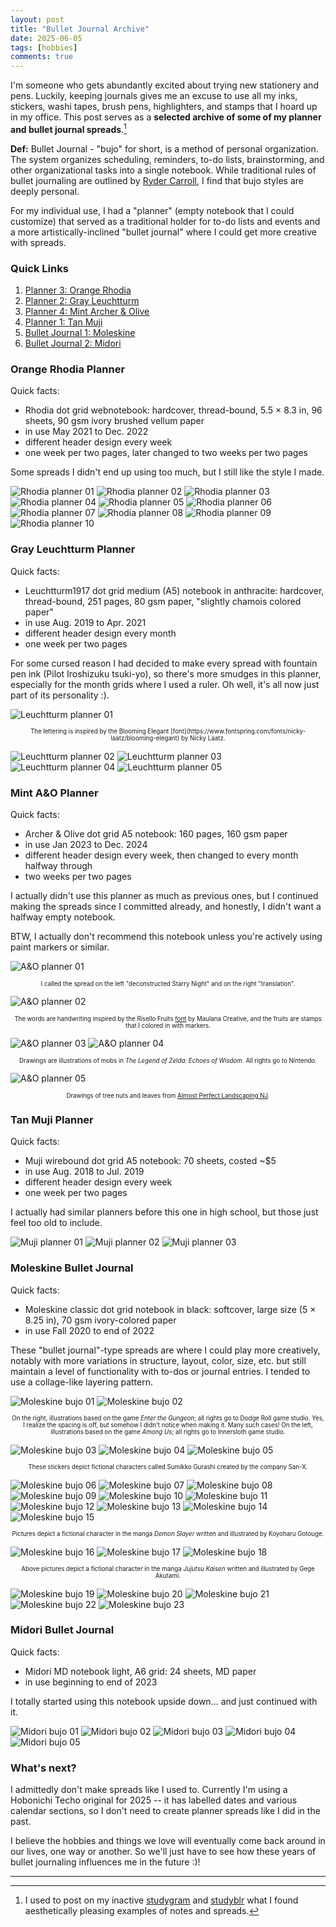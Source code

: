 ```yaml
---
layout: post
title: "Bullet Journal Archive"
date: 2025-06-05
tags: [hobbies]
comments: true
---
```


I'm someone who gets abundantly excited about trying new stationery and pens. Luckily, keeping journals gives me an excuse to use all my inks, stickers, washi tapes, brush pens, highlighters, and stamps that I hoard up in my office. This post serves as a **selected archive of some of my planner and bullet journal spreads**.[^1]

**Def:** Bullet Journal - "bujo" for short, is a method of personal organization. The system organizes scheduling, reminders, to-do lists, brainstorming, and other organizational tasks into a single notebook. While traditional rules of bullet journaling are outlined by [Ryder Carroll](https://bulletjournal.com/pages/about), I find that bujo styles are deeply personal. 

For my individual use, I had a "planner" (empty notebook that I could customize) that served as a traditional holder for to-do lists and events and a more artistically-inclined "bullet journal" where I could get more creative with spreads. 

### Quick Links 
1. [Planner 3: Orange Rhodia](#Rhodia) 
2. [Planner 2: Gray Leuchtturm](#Leuchtturm) 
3. [Planner 4: Mint Archer & Olive](#AO) 
4. [Planner 1: Tan Muji](#Muji) 
5. [Bullet Journal 1: Moleskine](#Moleskine) 
6. [Bullet Journal 2: Midori](#Midori) 

<a name="Rhodia"></a>
### Orange Rhodia Planner

Quick facts: 
- Rhodia dot grid webnotebook: hardcover, thread-bound, 5.5 $\times$ 8.3 in, 96 sheets, 90 gsm ivory brushed vellum paper 
- in use May 2021 to Dec. 2022 
- different header design every week 
- one week per two pages, later changed to two weeks per two pages 

Some spreads I didn't end up using too much, but I still like the style I made. 

![Rhodia planner 01](../images/images/bujos/orange-01.JPEG) ![Rhodia planner 02](../images/images/bujos/orange-02.JPEG) 
![Rhodia planner 03](../images/images/bujos/orange-03.JPEG) ![Rhodia planner 04](../images/images/bujos/orange-04.JPEG) 
![Rhodia planner 05](../images/images/bujos/orange-05.JPEG) ![Rhodia planner 06](../images/images/bujos/orange-06.JPEG) 
![Rhodia planner 07](../images/images/bujos/orange-07.JPEG) ![Rhodia planner 08](../images/images/bujos/orange-08.JPEG) 
![Rhodia planner 09](../images/images/bujos/orange-09.JPEG) ![Rhodia planner 10](../images/images/bujos/orange-10.JPEG) 


<a name="Leuchtturm"></a>
### Gray Leuchtturm Planner 

Quick facts: 
- Leuchtturm1917 dot grid medium (A5) notebook in anthracite: hardcover, thread-bound, 251 pages, 80 gsm paper, "slightly chamois colored paper"
- in use Aug. 2019 to Apr. 2021
- different header design every month
- one week per two pages

For some cursed reason I had decided to make every spread with fountain pen ink (Pilot Iroshizuku tsuki-yo), so there's more smudges in this planner, especially for the month grids where I used a ruler. Oh well, it's all now just part of its personality :). 

![Leuchtturm planner 01](../images/images/bujos/gray-01.JPEG) 
<p align="center">
    <sup><sub>The lettering is inspired by the Blooming Elegant [font](https://www.fontspring.com/fonts/nicky-laatz/blooming-elegant) by Nicky Laatz.</sub></sup>
</p>

![Leuchtturm planner 02](../images/images/bujos/gray-02.JPEG) 
![Leuchtturm planner 03](../images/images/bujos/gray-03.JPEG) 
![Leuchtturm planner 04](../images/images/bujos/gray-04.JPEG) 
![Leuchtturm planner 05](../images/images/bujos/gray-05.JPEG) 

<a name="AO"></a>
### Mint A&O Planner 

Quick facts: 
- Archer & Olive dot grid A5 notebook: 160 pages, 160 gsm paper 
- in use Jan 2023 to Dec. 2024 
- different header design every week, then changed to every month halfway through 
- two weeks per two pages

I actually didn't use this planner as much as previous ones, but I continued making the spreads since I committed already, and honestly, I didn't want a halfway empty notebook. 

BTW, I actually don't recommend this notebook unless you're actively using paint markers or similar. 

![A&O planner 01](../images/images/bujos/mint-01.JPEG) 
<p align="center">
    <sup><sub>I called the spread on the left "deconstructed Starry Night" and on the right "translation".</sub></sup>
</p>

![A&O planner 02](../images/images/bujos/mint-02.JPEG) 
<p align="center">
    <sup><sub>The words are handwriting inspired by the Risello Fruits <a href="https://www.dafont.com/risello-fruits.font">font</a> by Maulana Creative, and the fruits are stamps that I colored in with markers.</sub></sup>
</p>

![A&O planner 03](../images/images/bujos/mint-03.JPEG) 
![A&O planner 04](../images/images/bujos/mint-04.JPEG) 
<p align="center">
    <sup><sub>Drawings are illustrations of mobs in <em>The Legend of Zelda: Echoes of Wisdom</em>. All rights go to Nintendo.</sub></sup>
</p>

![A&O planner 05](../images/images/bujos/mint-05.JPEG) 
<p align="center">
    <sup><sub>Drawings of tree nuts and leaves from <a href="https://aplnj.com/native-trees-of-new-jersey">Almost Perfect Landscaping NJ</a>.</sub></sup>
</p>

<a name="Muji"></a>
### Tan Muji Planner 

Quick facts: 
- Muji wirebound dot grid A5 notebook: 70 sheets, costed ~$5 
- in use Aug. 2018 to Jul. 2019  
- different header design every week 
- one week per two pages

I actually had similar planners before this one in high school, but those just feel too old to include. 

![Muji planner 01](../images/images/bujos/tan-01.JPEG) 
![Muji planner 02](../images/images/bujos/tan-02.JPEG) 
![Muji planner 03](../images/images/bujos/tan-03.JPEG) 

<a name="Moleskine"></a>
### Moleskine Bullet Journal 

Quick facts: 
- Moleskine classic dot grid notebook in black: softcover, large size (5 $\times$ 8.25 in), 70 gsm ivory-colored paper 
- in use Fall 2020 to end of 2022

These "bullet journal"-type spreads are where I could play more creatively, notably with more variations in structure, layout, color, size, etc. but still maintain a level of functionality with to-dos or journal entries. I tended to use a collage-like layering pattern. 

![Moleskine bujo 01](../images/images/bujos/black-01.JPEG) 
![Moleskine bujo 02](../images/images/bujos/black-02.JPEG) 
<p align="center">
    <sup><sub>On the right, illustrations based on the game <em>Enter the Gungeon</em>; all rights go to Dodge Roll game studio. Yes, I realize the spacing is off, but somehow I didn't notice when making it. Many such cases! On the left, illustrations based on the game <em>Among Us</em>; all rights go to Innersloth game studio.</sub></sup>
</p>

![Moleskine bujo 03](../images/images/bujos/black-03.JPEG) 
![Moleskine bujo 04](../images/images/bujos/black-04.JPEG) 
![Moleskine bujo 05](../images/images/bujos/black-05.JPEG) 
<p align="center">
    <sup><sub>These stickers depict fictional characters called Sumikko Gurashi created by the company San-X.</sub></sup>
</p>

![Moleskine bujo 06](../images/images/bujos/black-06.JPEG) 
![Moleskine bujo 07](../images/images/bujos/black-07.JPEG) 
![Moleskine bujo 08](../images/images/bujos/black-08.JPEG) 
![Moleskine bujo 09](../images/images/bujos/black-09.JPEG) 
![Moleskine bujo 10](../images/images/bujos/black-10.JPEG) 
![Moleskine bujo 11](../images/images/bujos/black-11.JPEG) 
![Moleskine bujo 12](../images/images/bujos/black-12.JPEG) 
![Moleskine bujo 13](../images/images/bujos/black-13.JPEG) 
![Moleskine bujo 14](../images/images/bujos/black-14.JPEG) 
![Moleskine bujo 15](../images/images/bujos/black-15.JPEG) 
<p align="center">
    <sup><sub>Pictures depict a fictional character in the manga <em>Demon Slayer</em> written and illustrated by Koyoharu Gotouge.</sub></sup>
</p>

![Moleskine bujo 16](../images/images/bujos/black-16.JPEG) 
![Moleskine bujo 17](../images/images/bujos/black-17.JPEG) 
![Moleskine bujo 18](../images/images/bujos/black-18.JPEG) 
<p align="center">
    <sup><sub>Above pictures depict a fictional character in the manga <em>Jujutsu Kaisen</em> written and illustrated by Gege Akutami.</sub></sup>
</p>

![Moleskine bujo 19](../images/images/bujos/black-19.JPEG) 
![Moleskine bujo 20](../images/images/bujos/black-20.JPEG) 
![Moleskine bujo 21](../images/images/bujos/black-21.JPEG) 
![Moleskine bujo 22](../images/images/bujos/black-22.JPEG) 
![Moleskine bujo 23](../images/images/bujos/black-23.JPEG) 

<a name="Midori"></a>
### Midori Bullet Journal 

Quick facts: 
- Midori MD notebook light, A6 grid: 24 sheets, MD paper 
- in use beginning to end of 2023

I totally started using this notebook upside down... and just continued with it. 

![Midori bujo 01](../images/images/bujos/midori-01.JPEG) 
![Midori bujo 02](../images/images/bujos/midori-02.JPEG) 
![Midori bujo 03](../images/images/bujos/midori-03.JPEG) 
![Midori bujo 04](../images/images/bujos/midori-04.JPEG) 
![Midori bujo 05](../images/images/bujos/midori-05.JPEG) 

### What's next? 

I admittedly don't make spreads like I used to. Currently I'm using a Hobonichi Techo original for 2025 -- it has labelled dates and various calendar sections, so I don't need to create planner spreads like I did in the past. 

I believe the hobbies and things we love will eventually come back around in our lives, one way or another. So we'll just have to see how these years of bullet journaling influences me in the future :)! 

--- 

[^1]: I used to post on my inactive [studygram](https://www.instagram.com/mathxmatics/) and [studyblr](https://gpa-saver.tumblr.com/) what I found aesthetically pleasing examples of notes and spreads. 
